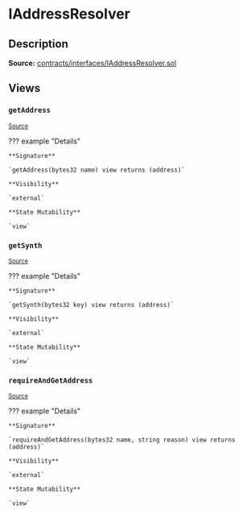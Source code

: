 # IAddressResolver

## Description

**Source:** [contracts/interfaces/IAddressResolver.sol](https://github.com/Synthetixio/synthetix/tree/v2.46.0-ovm/contracts/interfaces/IAddressResolver.sol)

## Views

### `getAddress`

<sub>[Source](https://github.com/Synthetixio/synthetix/tree/v2.46.0-ovm/contracts/interfaces/IAddressResolver.sol#L5)</sub>

??? example "Details"

    **Signature**

    `getAddress(bytes32 name) view returns (address)`

    **Visibility**

    `external`

    **State Mutability**

    `view`

### `getSynth`

<sub>[Source](https://github.com/Synthetixio/synthetix/tree/v2.46.0-ovm/contracts/interfaces/IAddressResolver.sol#L7)</sub>

??? example "Details"

    **Signature**

    `getSynth(bytes32 key) view returns (address)`

    **Visibility**

    `external`

    **State Mutability**

    `view`

### `requireAndGetAddress`

<sub>[Source](https://github.com/Synthetixio/synthetix/tree/v2.46.0-ovm/contracts/interfaces/IAddressResolver.sol#L9)</sub>

??? example "Details"

    **Signature**

    `requireAndGetAddress(bytes32 name, string reason) view returns (address)`

    **Visibility**

    `external`

    **State Mutability**

    `view`
